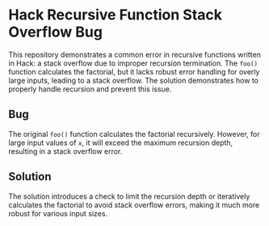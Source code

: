 # Hack Recursive Function Stack Overflow Bug

This repository demonstrates a common error in recursive functions written in Hack: a stack overflow due to improper recursion termination.  The `foo()` function calculates the factorial, but it lacks robust error handling for overly large inputs, leading to a stack overflow. The solution demonstrates how to properly handle recursion and prevent this issue.

## Bug

The original `foo()` function calculates the factorial recursively. However, for large input values of `x`, it will exceed the maximum recursion depth, resulting in a stack overflow error. 

## Solution

The solution introduces a check to limit the recursion depth or iteratively calculates the factorial to avoid stack overflow errors, making it much more robust for various input sizes.